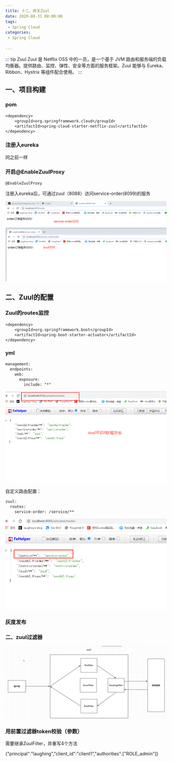 ```yaml
---
title: 十二、网关Zuul
date: 2020-08-31 08:00:00
tags:
 - Spring Cloud
categories:
 - Spring Cloud

---
```


::: tip Zuul
Zuul 是 Netflix OSS 中的一员，是一个基于 JVM 路由和服务端的负载均衡器。提供路由、监控、弹性、安全等方面的服务框架。Zuul 能够与 Eureka、Ribbon、Hystrix 等组件配合使用。
:::



## 一、项目构建

### pom

```
<dependency>
    <groupId>org.springframework.cloud</groupId>
    <artifactId>spring-cloud-starter-netflix-zuul</artifactId>
</dependency>
```

### 注册入eureka

同之前一样

### 开启@EnableZuulProxy

```
@EnableZuulProxy
```

注册入eureka后，可通过zuul（8088）访问service-order(8099)的服务



![image-20200831093912718](./image-20200831093912718.png)



## 二、Zuul的配置

### Zuul的routes监控

```
<dependency>
    <groupId>org.springframework.boot</groupId>
    <artifactId>spring-boot-starter-actuator</artifactId>
</dependency>
```

### yml

```
management:
  endpoints:
    web:
      exposure:
        include: "*"
```

![image-20200831094527201](./image-20200831094527201.png)



自定义路由配置：

```
zuul:
  routes:
    service-order: /service/**
```

![image-20200831095543076](./image-20200831095543076.png)





### 灰度发布

### 二、zuul过滤器

![image-20200831102537285](./image-20200831102537285.png)





### 用前置过滤器token校验（参数）

需要继承ZuulFilter，并重写4个方法



{"principal":"laughing","client_id":"client1","authorities":["ROLE_admin"]}









